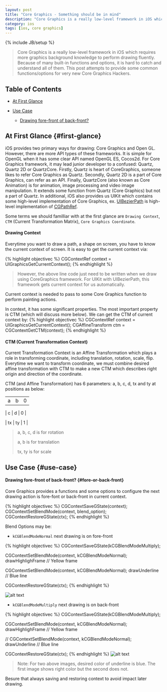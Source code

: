```yaml
---
layout: post
title: "Core Graphics - Something should be in mind"
description: "Core Graphics is a really low-level framework in iOS which requires more graphics background knowledge to perform drawing fluently. Because of many built-in functions and options, it is hard to catch and understand all of them. This post attempts to provide some common functions/options for very new Core Graphics Hackers."
category: ios
tags: [ios, core graphics]
---
```

{% include JB/setup %}
> Core Graphics is a really low-level framework in iOS which requires more graphics background knowledge to perform drawing fluently. Because of many built-in functions and options, it is hard to catch and understand all of them. This post attempts to provide some common functions/options for very new Core Graphics Hackers.

## Table of Contents
- [At First Glance](#first-glance)
- [Use Case](#use-case)

	- [Drawing fore-front of back-front?](#fore-or-back-front)

## At First Glance {#first-glance}
iOS provides two primary ways for drawing: Core Graphics and Open GL. However, there are more API types of these frameworks. It is simple for OpenGL when it has some clear API named OpenGL ES, Cocos2d. For Core Graphics framework, it may lead junior developer to a confused: Quartz, Quartz 2D or QuartzCore. Firstly, Quartz is heart of CoreGraphics, someone likes to refer Core Graphics as Quartz. Secondly, Quartz 2D is a part of Core Graphics, can refer as an API. Finally, QuartzCore (also known as Core Animation) is for animation, image processing and video image manipulation. It extends some function from Quartz (Core Graphics) but not a part of Quartz. In additional, iOS also provides us UIKit which contains some high-level implementation of Core Graphics, ex. [UIBezierPath](https://developer.apple.com/library/ios/documentation/uikit/reference/UIBezierPath_class/Reference/Reference.html) is high-level implementation of [CGPathRef](https://developer.apple.com/library/mac/documentation/graphicsimaging/reference/CGPath/Reference/reference.html). 

Some terms we should familliar with at the first glance are ```Drawing Context```, ```CTM``` (Current Transformation Matrix), ```Core Graphics Coordinate```.

#### Drawing Context
Everytime you want to draw a path, a shape on screen, you have to know the current context of screen. It is easy to get the current context via:

{% highlight objectivec %}
CGContextRef context = UIGraphicsGetCurrentContext();
{% endhighlight %}
> However, the above line code just need to be written when we draw using CoreGraphics framework. For UIKit with UIBezierPath, this framework gets current context for us automatically. 

Current context is needed to pass to some Core Graphics function to perform painting actions. 

In context, it has some significant properties. The most important property is CTM (which will discuss more below). We can get the CTM of current context by:
{% highlight objectivec %}
CGContextRef context = UIGraphicsGetCurrentContext();
CGAffineTransform ctm =  CGContextGetCTM(context);
{% endhighlight %}

#### CTM (Current Transformation Context)
Current Transformation Context is an Affine Transformation which plays a role in transforming coordinate, including translation, rotation, scale, flip. Everytime we want to transform coordinate, we must combine desired affine transformation with CTM to make a new CTM which describes right origin and direction of the coordinate.

CTM (and Affine Transformation) has 6 parameters: a, b, c, d, tx and ty at positions as below:

|  	       			|    			|  			|
| :-----------------: |:-------------: | :-------------: |
| a  		| 	b		|  	0 |

| c	    	| 	d		|	0 |

| tx		|	ty 		|	1 |


> a, b, c, d is for rotation
>
> a, b is for translation
>
> tx, ty is for scale


## Use Case {#use-case}
#### Drawing fore-front of back-front? {#fore-or-back-front}
Core Graphics provides a functions and some options to configure the next drawing action is fore-font or back-front in current context.

{% highlight objectivec %}
CGContextSaveGState(context);
CGContextSetBlendMode(context, blend_option);
CGContextRestoreGState(ctx);
{% endhighlight %}

Blend Options may be:

- ```kCGBlendModeNormal``` next drawing is on fore-front

{% highlight objectivec %}
CGContextSaveGState(kCGBlendModeMultiply);

CGContextSetBlendMode(context, kCGBlendModeNormal);
drawHighlighFrame 	// Yellow frame

CGContextSetBlendMode(context, kCGBlendModeNormal);
drawUnderline		// Blue line

CGContextRestoreGState(ctx);
{% endhighlight %}

![alt text](http://hugo53.github.io/images/coregraphics/fore-front.png "fore front")

- ```kCGBlendModeMultiply``` next drawing is on back-front

{% highlight objectivec %}
CGContextSaveGState(kCGBlendModeMultiply);

CGContextSetBlendMode(context, kCGBlendModeNormal);
drawHighlighFrame 	// Yellow frame

// CGContextSetBlendMode(context, kCGBlendModeNormal);
drawUnderline		// Blue line

CGContextRestoreGState(ctx);
{% endhighlight %}
![alt text](http://hugo53.github.io/images/coregraphics/back-front.png "back front")

> Note: For two above images, desired color of underline is blue. The first image shows right color but the second does not. 

Besure that always saving and restoring context to avoid impact later drawing. 